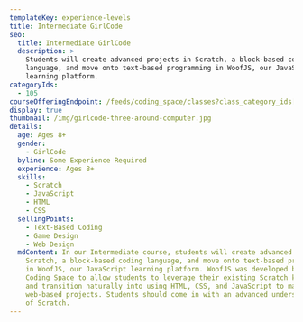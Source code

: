 ```yaml
---
templateKey: experience-levels
title: Intermediate GirlCode
seo:
  title: Intermediate GirlCode
  description: >
    Students will create advanced projects in Scratch, a block-based coding
    language, and move onto text-based programming in WoofJS, our JavaScript
    learning platform.
categoryIds:
  - 105
courseOfferingEndpoint: /feeds/coding_space/classes?class_category_ids[]=105
display: true
thumbnail: /img/girlcode-three-around-computer.jpg
details:
  age: Ages 8+
  gender:
    - GirlCode
  byline: Some Experience Required
  experience: Ages 8+
  skills:
    - Scratch
    - JavaScript
    - HTML
    - CSS
  sellingPoints:
    - Text-Based Coding
    - Game Design
    - Web Design
  mdContent: In our Intermediate course, students will create advanced projects in
    Scratch, a block-based coding language, and move onto text-based programming
    in WoofJS, our JavaScript learning platform. WoofJS was developed by The
    Coding Space to allow students to leverage their existing Scratch knowledge
    and transition naturally into using HTML, CSS, and JavaScript to make
    web-based projects. Students should come in with an advanced understanding
    of Scratch.
---
```

